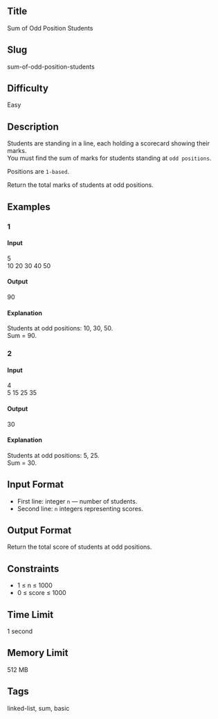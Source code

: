 ## Title
Sum of Odd Position Students

## Slug
sum-of-odd-position-students

## Difficulty
Easy

## Description

Students are standing in a line, each holding a scorecard showing their marks.  
You must find the sum of marks for students standing at `odd positions`.

Positions are `1-based`.

Return the total marks of students at odd positions.

## Examples

### 1
#### Input
5  
10 20 30 40 50  

#### Output
90  

#### Explanation
Students at odd positions: 10, 30, 50.  
Sum = 90.

### 2
#### Input
4  
5 15 25 35  

#### Output
30  

#### Explanation
Students at odd positions: 5, 25.  
Sum = 30.

## Input Format
- First line: integer `n` — number of students.  
- Second line: `n` integers representing scores.

## Output Format
Return the total score of students at odd positions.

## Constraints
- 1 ≤ n ≤ 1000  
- 0 ≤ score ≤ 1000  

## Time Limit
1 second

## Memory Limit
512 MB

## Tags
linked-list, sum, basic
